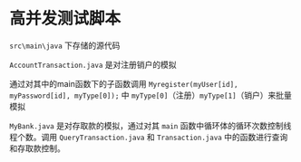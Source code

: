 # 高并发测试脚本

`src\main\java` 下存储的源代码

`AccountTransaction.java` 是对注册销户的模拟

通过对其中的main函数下的子函数调用 `Myregister(myUser[id], myPassword[id], myType[0]);` 中 `myType[0]`（注册）`myType[1]`（销户）来批量模拟

`MyBank.java` 是对存取款的模拟，通过对其 `main` 函数中循环体的循环次数控制线程个数。调用 `QueryTransaction.java` 和 `Transaction.java` 中的函数进行查询和存取款控制。